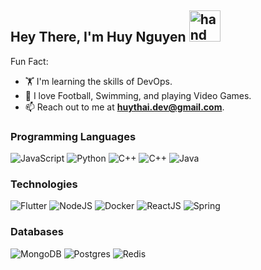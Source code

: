 <h2>
   Hey There, I'm Huy Nguyen
  <img src="https://raw.githubusercontent.com/nixin72/nixin72/master/wave.gif" alt="hand" height="50" width="50" />
</h2>

Fun Fact:
- 🏋️ I'm learning the skills of DevOps.
- 🌱 I love Football, Swimming, and playing Video Games.
- 📫 Reach out to me at **huythai.dev@gmail.com**.

### Programming Languages
![JavaScript](https://img.shields.io/badge/javascript-grey?style=for-the-badge&logo=javascript)
![Python](https://img.shields.io/badge/python-grey?style=for-the-badge&logo=python)
![C++](https://img.shields.io/badge/c++-grey?style=for-the-badge&logo=cplusplus)
![C++](https://img.shields.io/badge/rust-grey?style=for-the-badge&logo=rust)
![Java](https://img.shields.io/badge/java-grey?style=for-the-badge&logo=java)

### Technologies
![Flutter](https://img.shields.io/badge/Flutter-grey?style=for-the-badge&logo=flutter)
![NodeJS](https://img.shields.io/badge/NodeJS-grey?style=for-the-badge&logo=nodeJS)
![Docker](https://img.shields.io/badge/Docker-grey?style=for-the-badge&logo=docker)
![ReactJS](https://img.shields.io/badge/ReactJS-grey?style=for-the-badge&logo=reactJS)
![Spring](https://img.shields.io/badge/Spring-grey?style=for-the-badge&logo=spring)

### Databases
![MongoDB](https://img.shields.io/badge/MongoDB-%2320232a.svg?&style=for-the-badge&logo=mongodb&logoColor=%white)
![Postgres](https://img.shields.io/badge/postgres-%2320232a.svg?&style=for-the-badge&logo=postgresql&logoColor=%white)
![Redis](https://img.shields.io/badge/Redis%20-%2320232a.svg?&style=for-the-badge&logo=redis&logoColor=%white)

